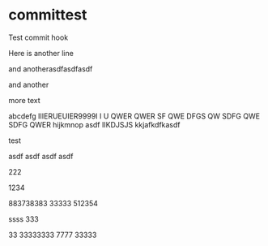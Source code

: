 committest
==========

Test commit hook


Here is another line


and anotherasdfasdfasdf

and another

more text

abcdefg
IIIERUEUIER9999I I U QWER QWER SF QWE DFGS QW SDFG QWE SDFG QWER
hijkmnop
asdf
IIKDJSJS
kkjafkdfkasdf



test




asdf
asdf
asdf
asdf

222

1234

883738383
33333
512354

ssss 333

33 33333333
7777
33333
